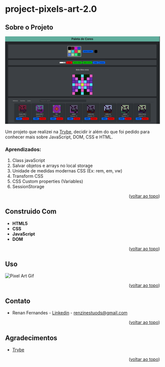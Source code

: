 <a name="readme-top"></a>
# project-pixels-art-2.0

## Sobre o Projeto

![Pixel Art Screen Shot](./projectImage.png)

Um projeto que realizei na [Trybe](https://github.com/tryber), decidir ir além do que foi pedido para conhecer mais sobre JavaScript, DOM, CSS e HTML.

### Aprendizados:
  1. Class javaScript
  2. Salvar objetos e arrays no local storage
  3. Unidade de medidas modernas CSS (Ex: rem, em, vw)
  4. Transform CSS
  5. CSS Custom properties (Variables)
  6. SessionStorage
  
<p align="right">(<a href="#readme-top">voltar ao topo</a>)</p>

## Construido Com

 * **HTML5**
 * **CSS**
 * **JavaScript**
 * **DOM**
 
<p align="right">(<a href="#readme-top">voltar ao topo</a>)</p>
 
## Uso

![Pixel Art Gif](./projectGif.gif)

<p align="right">(<a href="#readme-top">voltar ao topo</a>)</p>

## Contato

* Renan Fernandes - [Linkedin](https://www.linkedin.com/in/orenanfernandes/) - renzinestuods@gmail.com

<p align="right">(<a href="#readme-top">voltar ao topo</a>)</p>

## Agradecimentos

* [Trybe](https://www.betrybe.com/)

<p align="right">(<a href="#readme-top">voltar ao topo</a>)</p>

